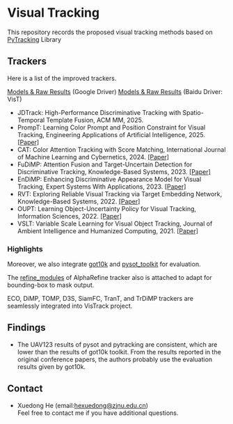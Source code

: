# Visual Tracking
This repository records the proposed visual tracking methods based on [PyTracking](https://github.com/visionml/pytracking) Library

## Trackers
Here is a list of the improved trackers.  

[Models & Raw Results](https://drive.google.com/drive/folders/182NbsBrVR9PICR9aSkb2IhUDvrlSsTDT?usp=sharing) (Google Driver)
[Models & Raw Results](https://pan.baidu.com/s/1YUp3x0VMFPc2oj_sM24FrA?pwd=VisT) (Baidu Driver: VisT)

* JDTrack: High-Performance Discriminative Tracking with Spatio-Temporal Template Fusion, ACM MM, 2025. 
* PrompT: Learning Color Prompt and Position Constraint for Visual Tracking, Engineering Applications of Artificial Intelligence, 2025. [[Paper]](https://doi.org/10.1016/j.engappai.2025.111415)
* CAT: Color Attention Tracking with Score Matching, International Journal of Machine Learning and Cybernetics, 2024. [[Paper]](https://www.doi.org/10.1007/s13042-024-02316-y)
* FuDiMP: Attention Fusion and Target-Uncertain Detection for Discriminative Tracking, Knowledge-Based Systems, 2023. [[Paper]](https://doi.org/10.1016/j.knosys.2023.110860)
* EnDiMP: Enhancing Discriminative Appearance Model for Visual Tracking, Expert Systems With Applications, 2023. [[Paper]](https://doi.org/10.1016/j.eswa.2023.119670)
* RVT: Exploring Reliable Visual Tracking via Target Embedding Network, Knowledge-Based Systems, 2022. [[Paper]](https://doi.org/10.1016/j.knosys.2022.108584)  
* OUPT: Learning Object-Uncertainty Policy for Visual Tracking, Information Sciences, 2022. [[Paper]](https://doi.org/10.1016/j.ins.2021.09.002)
* VSLT: Variable Scale Learning for Visual Object Tracking, Journal of Ambient Intelligence and Humanized Computing, 2021. [[Paper]](https://doi.org/10.1007/s12652-021-03469-2)  

###  Highlights
Moreover, we also integrate [got10k](pytracking/external/got10k) and [pysot_toolkit](pytracking/external/pysot_toolkit) for evaluation.  

The [refine_modules](pytracking/external/refine_modules) of AlphaRefine tracker also is attached to adapt for bounding-box to mask output. 

ECO, DiMP, TOMP, D3S, SiamFC, TranT, and TrDiMP trackers are seamlessly integrated into VisTrack project. 

## Findings
* The UAV123 results of pysot and pytracking are consistent, which are lower than the results of got10k toolkit. 
  From the results reported in the original conference papers, the authors probably use the evaluation results given by got10k.

## Contact
* Xuedong He (email:hexuedong@zjnu.edu.cn)   
Feel free to contact me if you have additional questions. 

